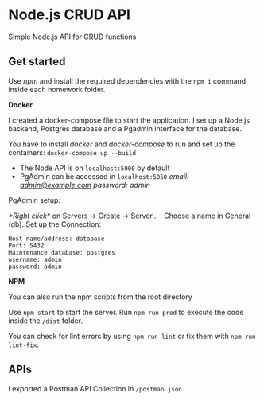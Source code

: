 #  Node.js CRUD API
Simple Node.js API for CRUD functions

## Get started
Use *npm* and install the required dependencies with the `npm i` command inside each homework folder.

**Docker**

I created a docker-compose file to start the application. I set up a Node.js backend, Postgres database and a Pgadmin interface for the database.

You have to install *docker* and *docker-compose* to run and set up the containers: `docker-compose up --build`
- The Node API is on `localhost:5000` by default
- PgAdmin can be accessed in `localhost:5050`  *email: admin@example.com* *password: admin*

PgAdmin setup:

*\*Right click\** on Servers -> Create -> Server... . Choose a name in General (db). Set up the Connection:

	Host name/address: database
	Port: 5432
	Maintenance database: postgres
	username: admin
	password: admin

**NPM**

You can also run the npm scripts from the root directory

Use `npm start` to start the server. Run `npm run prod` to execute the code inside the `/dist` folder.

You can check for lint errors by using `npm run lint` or fix them with `npm run lint-fix`.

## APIs
I exported a Postman API Collection in `/postman.json`
